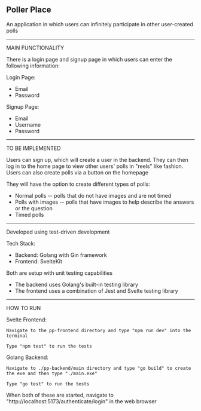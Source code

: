 Poller Place
----------------------------------------

An application in which users can infinitely participate in other user-created polls 

----------------------------------------
MAIN FUNCTIONALITY

There is a login page and signup page in which users can enter the following information:

Login Page:
- Email
- Password

Signup Page:
- Email
- Username
- Password
----------------------------------------
TO BE IMPLEMENTED

Users can sign up, which will create a user in the backend. 
They can then log in to the home page to view other users' polls in "reels" like fashion.
Users can also create polls via a button on the homepage

They will have the option to create different types of polls:
- Normal polls -- polls that do not have images and are not timed
- Polls with images -- polls that have images to help describe the answers or the question
- Timed polls



----------------------------------------
Developed using test-driven development

Tech Stack:
- Backend: Golang with Gin framework
- Frontend: SvelteKit

Both are setup with unit testing capabilities
- The backend uses Golang's built-in testing library
- The frontend uses a combination of Jest and Svelte testing library

----------------------------------------
HOW TO RUN

Svelte Frontend:

    Navigate to the pp-frontend directory and type "npm run dev" into the terminal

    Type "npm test" to run the tests

Golang Backend:

    Navigate to ./pp-backend/main directory and type "go build" to create the exe and then type "./main.exe"

    Type "go test" to run the tests


When both of these are started, navigate to "http://localhost:5173/authenticate/login" in the web browser
